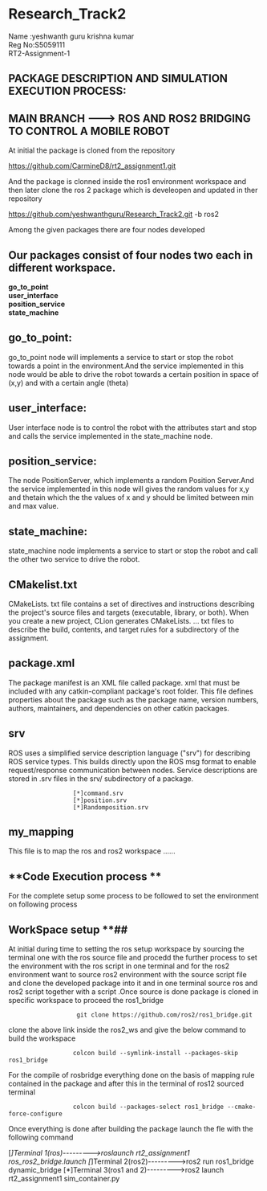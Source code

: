 
# Research_Track2
Name  :yeshwanth guru krishna kumar\
Reg No:S5059111\
RT2-Assignment-1



## PACKAGE DESCRIPTION AND SIMULATION EXECUTION PROCESS:
## MAIN BRANCH ---> ROS AND ROS2 BRIDGING TO CONTROL A MOBILE ROBOT
At initial the package is cloned from the repository 

   https://github.com/CarmineD8/rt2_assignment1.git


And the package is clonned inside the ros1 environment workspace and then later clone the ros 2 package which is develeopen and updated in ther repository

   https://github.com/yeshwanthguru/Research_Track2.git -b ros2

Among the given packages there are four nodes developed 


## Our packages consist of four nodes two each in different workspace.

**go_to_point**\
**user_interface**\
**position_service**\
**state_machine** 

## **go_to_point**:
go_to_point node  will implements a service to start or stop the robot towards a point in the environment.And the service implemented in this node would be able to drive the robot towards a certain position in space of (x,y) and with a certain angle (theta)
## **user_interface**:
User interface node is to control the robot with the attributes start and stop and calls the service implemented in the state_machine node. 
## **position_service**:
The node PositionServer, which implements a random Position Server.And the service implemented in this node will gives the random values for x,y and thetain which the the values of x and y should be limited between min and max value. 
## **state_machine**:
state_machine node implements a service to start or stop the robot and call the other two service to drive the robot.

## **CMakelist.txt**
CMakeLists. txt file contains a set of directives and instructions describing the project's source files and targets (executable, library, or both). When you create a new project, CLion generates CMakeLists. ... txt files to describe the build, contents, and target rules for a subdirectory of the assignment.

## **package.xml**  ##
The package manifest is an XML file called package. xml that must be included with any catkin-compliant package's root folder. This file defines properties about the package such as the package name, version numbers, authors, maintainers, and dependencies on other catkin packages.

## **srv** ##
ROS uses a simplified service description language ("srv") for describing ROS service types. This builds directly upon the ROS msg format to enable request/response communication between nodes. Service descriptions are stored in .srv files in the srv/ subdirectory of a package. 

                      [*]command.srv
                      [*]position.srv
                      [*]Randomposition.srv
## **my_mapping** ##
This file is to map the ros and ros2 workspace ......

## **Code Execution process ** ##

For the complete setup some process to be followed to set the environment on following process

## WorkSpace setup **##
At initial during time to setting the ros setup workspace by sourcing the terminal one with the ros source file and procedd the further process to set the environment with the ros script in one terminal and for the ros2 environment want to source ros2 environment with the source script file and clone the developed package into it and in one terminal source ros and ros2 script together with a script .Once source is done package is cloned in specific workspace to proceed the ros1_bridge

                       git clone https://github.com/ros2/ros1_bridge.git
                       
clone the above link inside the ros2_ws and give the below command to build the workspace


                      colcon build --symlink-install --packages-skip ros1_bridge  
                      
For the compile of rosbridge everything done on the basis of mapping rule contained in the package and after this in the terminal of ros12 sourced terminal 

                       
                      colcon build --packages-select ros1_bridge --cmake-force-configure
                      
                      
 Once everything is done after building the package launch the fle with the following command 
 
 
 [*]Terminal 1(ros)--------->roslaunch rt2_assignment1 ros_ros2_bridge.launch
 [*]Terminal 2(ros2)--------->ros2 run ros1_bridge dynamic_bridge
 [*]Terminal 3(ros1 and 2)--------->ros2 launch rt2_assignment1 sim_container.py
 
 
 
 


                      
 
 

 


    
